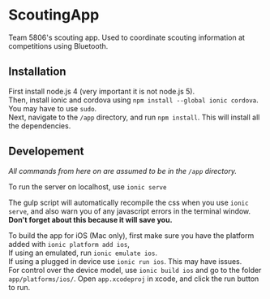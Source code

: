 # ScoutingApp

Team 5806's scouting app. Used to coordinate scouting information at competitions using Bluetooth.

## Installation
First install node.js 4 (very important it is not node.js 5).  
Then, install ionic and cordova using `npm install --global ionic cordova`. You may have to use `sudo`.  
Next, navigate to the `/app` directory, and run `npm install`. This will install all the dependencies.  

## Developement
_All commands from here on are assumed to be in the `/app` directory._  

To run the server on localhost, use `ionic serve`  

The gulp script will automatically recompile the css when you use `ionic serve`, and also warn you of any javascript errors in the terminal window.  
__Don't forget about this because it will save you.__

To build the app for iOS (Mac only), first make sure you have the platform added with `ionic platform add ios`,  
If using an emulated, run `ionic emulate ios`.  
If using a plugged in device use `ionic run ios`. This may have issues.  
For control over the device model, use `ionic build ios` and go to the folder `app/platforms/ios/`. Open `app.xcodeproj` in xcode, and click the run button to run.
